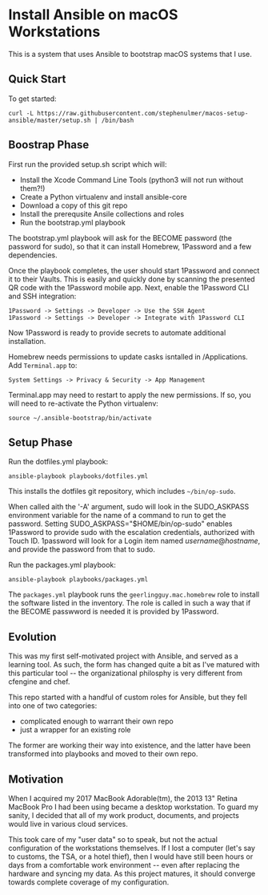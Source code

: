 # Install Ansible on macOS Workstations

This is a system that uses Ansible to bootstrap macOS systems that I use.

## Quick Start

To get started:

```
curl -L https://raw.githubusercontent.com/stephenulmer/macos-setup-ansible/master/setup.sh | /bin/bash
```

## Boostrap Phase

First run the provided setup.sh script which will:

- Install the Xcode Command Line Tools (python3 will not run without them?!)
- Create a Python virtualenv and install ansible-core 
- Download a copy of this git repo
- Install the prerequsite Ansile collections and roles
- Run the bootstrap.yml playbook

The bootstrap.yml playbook will ask for the BECOME password (the password for sudo), so that it can install Homebrew, 1Password and a few dependencies.

Once the playbook completes, the user should start 1Password and connect it to their Vaults. This is easily and quickly done by scanning the presented QR code with the 1Password mobile app. Next, enable the 1Password CLI and SSH integration:

    1Password -> Settings -> Developer -> Use the SSH Agent
    1Password -> Settings -> Developer -> Integrate with 1Password CLI

Now 1Password is ready to provide secrets to automate additional installation.

Homebrew needs permissions to update casks isntalled in /Applications. Add `Terminal.app` to:

    System Settings -> Privacy & Security -> App Management

Terminal.app may need to restart to apply the new permissions. If so, you will need to re-activate the Python virtualenv:

    source ~/.ansible-bootstrap/bin/activate


## Setup Phase

Run the dotfiles.yml playbook:

    ansible-playbook playbooks/dotfiles.yml

This installs the dotfiles git repository, which includes `~/bin/op-sudo`.

When called aith the '-A' argument, sudo will look in the SUDO_ASKPASS environment variable for the name of a command to run to get the password. Setting SUDO_ASKPASS="$HOME/bin/op-sudo" enables 1Password to provide sudo with the escalation credentials, authorized with Touch ID. 1password will look for a Login item named *username*@*hostname*, and provide the password from that to sudo.

Run the packages.yml playbook:

    ansible-playbook playbooks/packages.yml

The `packages.yml` playbook runs the `geerlingguy.mac.homebrew` role to install the software listed in the inventory. The role is called in such a way that if the BECOME passwword is needed it is provided by 1Password.


## Evolution

This was my first self-motivated project with Ansible, and served as a learning tool.  As such, the form has changed quite a bit as I've matured with this particular tool -- the organizational philosphy is very different from cfengine and chef.

This repo started with a handful of custom roles for Ansible, but they fell into one of two categories:

  - complicated enough to warrant their own repo
  - just a wrapper for an existing role

The former are working their way into existence, and the latter have been transformed into playbooks and moved to their own repo.


## Motivation

When I acquired my 2017 MacBook Adorable(tm), the 2013 13" Retina MacBook Pro I had been using became a desktop workstation. To guard my sanity, I decided that all of my work product, documents, and projects would live in various cloud services.

This took care of my "user data" so to speak, but not the actual configuration of the workstations themselves. If I lost a computer (let's say to customs, the TSA, or a hotel thief), then I would have still been hours or days from a comfortable work environment -- even after replacing the hardware and syncing my data. As this project matures, it should converge towards complete coverage of my configuration.
